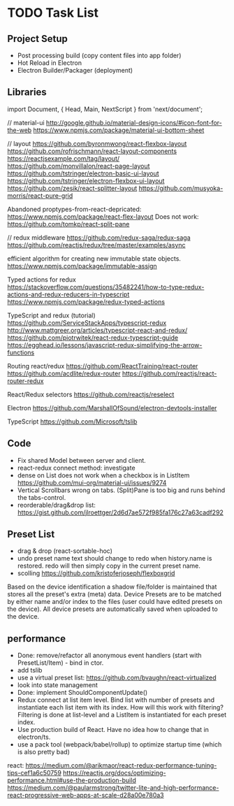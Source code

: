 # TODO Task List

## Project Setup

- Post processing build (copy content files into app folder)
- Hot Reload in Electron
- Electron Builder/Packager (deployment)

## Libraries

import Document, { Head, Main, NextScript } from 'next/document';


// material-ui
http://google.github.io/material-design-icons/#icon-font-for-the-web
https://www.npmjs.com/package/material-ui-bottom-sheet

// layout
https://github.com/byronmwong/react-flexbox-layout
https://github.com/rofrischmann/react-layout-components
https://reactjsexample.com/tag/layout/
https://github.com/monvillalon/react-page-layout
https://github.com/tstringer/electron-basic-ui-layout
https://github.com/tstringer/electron-flexbox-ui-layout
https://github.com/zesik/react-splitter-layout
https://github.com/musyoka-morris/react-pure-grid

Abandoned proptypes-from-react-depricated: https://www.npmjs.com/package/react-flex-layout
Does not work: https://github.com/tomkp/react-split-pane

// redux middleware
https://github.com/redux-saga/redux-saga
https://github.com/reactjs/redux/tree/master/examples/async

efficient algorithm for creating new immutable state objects.
https://www.npmjs.com/package/immutable-assign

Typed actions for redux
https://stackoverflow.com/questions/35482241/how-to-type-redux-actions-and-redux-reducers-in-typescript
https://www.npmjs.com/package/redux-typed-actions

TypeScript and redux (tutorial)
https://github.com/ServiceStackApps/typescript-redux
http://www.mattgreer.org/articles/typescript-react-and-redux/
https://github.com/piotrwitek/react-redux-typescript-guide
https://egghead.io/lessons/javascript-redux-simplifying-the-arrow-functions

Routing react/redux
https://github.com/ReactTraining/react-router
https://github.com/acdlite/redux-router
https://github.com/reactjs/react-router-redux

React/Redux selectors
https://github.com/reactjs/reselect

Electron
https://github.com/MarshallOfSound/electron-devtools-installer

TypeScript
https://github.com/Microsoft/tslib

## Code

- Fix shared Model between server and client.
- react-redux connect method: investigate
- dense on List does not work when a checkbox is in ListItem
    https://github.com/mui-org/material-ui/issues/9274
- Vertical Scrollbars wrong on tabs. (Split)Pane is too big and runs behind the tabs-control.
- reorderable/drag&drop list: https://gist.github.com/jlroettger/2d6d7ae572f985fa176c27a63cadf292

## Preset List

 - drag & drop (react-sortable-hoc)
 - undo preset name text should change to redo when history.name is restored. redo will then simply copy in the current preset name.
 - scolling   https://github.com/kristoferjoseph/flexboxgrid

 Based on the device identification a shadow file/folder is maintained that stores all the preset's extra (meta) data.
 Device Presets are to be matched by either name and/or index to the files (user could have edited presets on the device). 
 All device presets are automatically saved when uploaded to the device.

## performance

- Done: remove/refactor all anonymous event handlers (start with PresetList/Item) - bind in ctor.
- add tslib
- use a virtual preset list: https://github.com/bvaughn/react-virtualized
- look into state management
- Done: implement ShouldComponentUpdate()
- Redux connect at list item level. Bind list with number of presets and instantiate each list item with its index.
    How will this work with filtering? Filtering is done at list-level and a ListItem is instantiated for each preset index.
- Use production build of React. Have no idea how to change that in electron/ts.
- use a pack tool (webpack/babel/rollup) to optimize startup time (which is also pretty bad)

react: https://medium.com/@arikmaor/react-redux-performance-tuning-tips-cef1a6c50759
https://reactjs.org/docs/optimizing-performance.html#use-the-production-build
https://medium.com/@paularmstrong/twitter-lite-and-high-performance-react-progressive-web-apps-at-scale-d28a00e780a3

